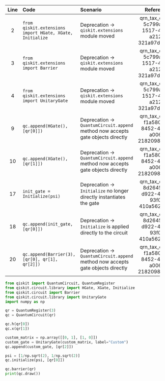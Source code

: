 | Line | Code | Scenario | Reference | Artifact | Refactoring |
| :--: | :--- | :------- | :-------: | :------- | :---------- |
| 2 | `from qiskit.extensions import HGate, XGate, Initialize` | Deprecation -> `qiskit.extensions` module moved | qrn_tax_ddbb-5c799a4e-1517-4fc3-a212-321a97d98342 | qiskit.extensions | `from qiskit.circuit.library import HGate, XGate, Initialize` |
| 3 | `from qiskit.extensions import Barrier` | Deprecation -> `qiskit.extensions` module moved | qrn_tax_ddbb-5c799a4e-1517-4fc3-a212-321a97d98342 | qiskit.extensions | `from qiskit.circuit import Barrier` |
| 4 | `from qiskit.extensions import UnitaryGate` | Deprecation -> `qiskit.extensions` module moved | qrn_tax_ddbb-5c799a4e-1517-4fc3-a212-321a97d98342 | qiskit.extensions | `from qiskit.circuit.library import UnitaryGate` |
| 9 | `qc.append(HGate(), [qr[0]])` | Deprecation -> `QuantumCircuit.append` method now accepts gate objects directly | qrn_tax_ddbb-f1a580e0-8452-4427-a006-218209802092 | QuantumCircuit.append | `qc.h(qr[0])` |
| 10 | `qc.append(XGate(), [qr[1]])` | Deprecation -> `QuantumCircuit.append` method now accepts gate objects directly | qrn_tax_ddbb-f1a580e0-8452-4427-a006-218209802092 | QuantumCircuit.append | `qc.x(qr[1])` |
| 17 | `init_gate = Initialize(psi)` | Deprecation -> `Initialize` no longer directly instantiates the gate | qrn_tax_ddbb-8d2645e9-d922-4a0b-93f0-410a5624cf5b | Initialize | `qc.initialize(psi, [qr[0]])` |
| 18 | `qc.append(init_gate, [qr[0]])` | Deprecation -> `Initialize` is applied directly to the circuit | qrn_tax_ddbb-8d2645e9-d922-4a0b-93f0-410a5624cf5b | QuantumCircuit.append | |
| 20 | `qc.append(Barrier(3), [qr[0], qr[1], qr[2]])` | Deprecation -> `QuantumCircuit.append` method now accepts gate objects directly | qrn_tax_ddbb-f1a580e0-8452-4427-a006-218209802092 | QuantumCircuit.append | `qc.barrier(qr)` |


```python
from qiskit import QuantumCircuit, QuantumRegister
from qiskit.circuit.library import HGate, XGate, Initialize
from qiskit.circuit import Barrier
from qiskit.circuit.library import UnitaryGate
import numpy as np

qr = QuantumRegister(3)
qc = QuantumCircuit(qr)

qc.h(qr[0])
qc.x(qr[1])

custom_matrix = np.array([[0, 1], [1, 0]])
custom_gate = UnitaryGate(custom_matrix, label="Custom")
qc.append(custom_gate, [qr[2]])

psi = [1/np.sqrt(2), 1/np.sqrt(2)]
qc.initialize(psi, [qr[0]])

qc.barrier(qr)
print(qc.draw())
```